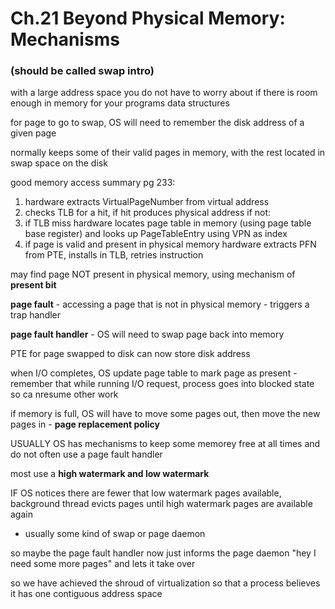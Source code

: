 # Ch.21 Beyond Physical Memory: Mechanisms 
### (should be called swap intro)

with a large address space you do not have to worry about if there is room enough in memory for your programs data structures

for page to go to swap, OS will need to remember the disk address of a given page

normally keeps some of their valid pages in memory, with the rest located in swap space on the disk

good memory access summary pg 233:
1. hardware extracts VirtualPageNumber from virtual address
2. checks TLB for a hit, if hit produces physical address if not:
3. if TLB miss hardware locates page table in memory (using page table base register) and looks up PageTableEntry using VPN as index
4. if page is valid and present in physical memory hardware extracts PFN from PTE, installs in TLB, retries instruction

may find page NOT present in physical memory, using mechanism of **present bit**

**page fault** - accessing a page that is not in physical memory - triggers a trap handler

**page fault handler** - OS will need to swap page back into memory 

PTE for page swapped to disk can now store disk address

when I/O completes, OS update page table to mark page as present - remember that while running I/O request, process goes into blocked state so ca nresume other work

if memory is full, OS will have to move some pages out, then move the new pages in - **page replacement policy**

USUALLY OS has mechanisms to keep some memorey free at all times and do not often use a page fault handler

most use a **high watermark and low watermark** 

IF OS notices there are fewer that low watermark pages available, background thread evicts pages until high watermark pages are available again
- usually some kind of swap or page daemon

so maybe the page fault handler now just informs the page daemon "hey I need some more pages" and lets it take over

so we have achieved the shroud of virtualization so that a process believes it has one contiguous address space


